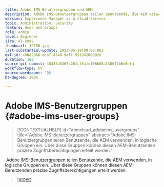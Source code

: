 ```yaml
---
title: Adobe IMS-Benutzergruppen und AEM
description: Adobe IMS-Benutzergruppen teilen Benutzende, die AEM verwenden, in logische Gruppen ein. Über diese Gruppen können diesen AEM-Benutzenden präzise Zugriffsberechtigungen erteilt werden.
version: Experience Manager as a Cloud Service
topic: Administration, Security
feature: User and Groups
role: Admin
level: Beginner
jira: KT-4999
thumbnail: 39150.jpg
last-substantial-update: 2023-05-19T00:00:00Z
exl-id: 40ba2368-edb7-4348-9aff-91194200092e
duration: 160
source-git-commit: 48433a5367c281cf5a1c106b08a1306f1b0e8ef4
workflow-type: ht
source-wordcount: '92'
ht-degree: 100%

---
```


# Adobe IMS-Benutzergruppen {#adobe-ims-user-groups}

>[!CONTEXTUALHELP]
>id="aemcloud_adobeims_usergroups"
>title="Adobe IMS-Benutzergruppen"
>abstract="Adobe IMS-Benutzergruppen teilen Benutzende, die AEM verwenden, in logische Gruppen ein. Über diese Gruppen können diesen AEM-Benutzenden präzise Zugriffsberechtigungen erteilt werden."

 Adobe IMS-Benutzergruppen teilen Benutzende, die AEM verwenden, in logische Gruppen ein. Über diese Gruppen können diesen AEM-Benutzenden präzise Zugriffsberechtigungen erteilt werden.

>[!VIDEO](https://video.tv.adobe.com/v/39150?quality=12&learn=on)
